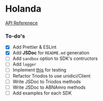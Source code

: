 # Holanda

[API Referenece](https://smartcrash.github.io/holanda/)

### To-do's

- [x] Add Prettier & ESLint
- [x] Add **JSDoc** for `README.md` generation
- [ ] Add `sandbox` option to SDK's contructors
- [ ] Add `logger`
- [ ] Implement [this](https://github.com/nodejs/undici/blob/main/docs/best-practices/writing-tests.md)  for testing
- [ ] Refactor Triodos to use unidici/Client
- [ ] Write JSDoc to Triodos methods
- [ ] Write JSDoc to ABNAmro methods
- [ ] Add examples for each SDK
